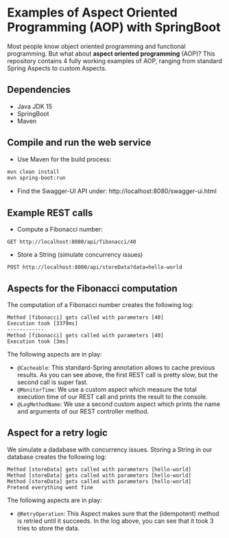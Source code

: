 # Examples of Aspect Oriented Programming (AOP) with SpringBoot

Most people know object oriented programming and functional programming. But
what about **aspect oriented programming** (AOP)? This repository contains 4
fully working examples
of AOP, ranging from standard Spring Aspects to custom Aspects.

## Dependencies

* Java JDK 15
* SpringBoot
* Maven

## Compile and run the web service

* Use Maven for the build process:
```sh
mvn clean install
mvn spring-boot:run
```
* Find the Swagger-UI API under:
http://localhost:8080/swagger-ui.html

## Example REST calls

* Compute a Fibonacci number:
```raw
GET http://localhost:8080/api/fibonacci/40
```
* Store a String (simulate concurrency issues)
```raw
POST http://localhost:8080/api/storeData?data=hello-world
```

## Aspects for the Fibonacci computation

The computation of a Fibonacci number creates the following log:

```raw
Method [fibonacci] gets called with parameters [40]
Execution took [3379ms]
------------
Method [fibonacci] gets called with parameters [40]
Execution took [3ms]
```

The following aspects are in play:
* `@Cacheable`: This standard-Spring annotation allows to cache previous results. As you can see above, the first REST call
is pretty slow, but the second call is super fast.
* `@MonitorTime`: We use a custom aspect which measure the total execution time of our REST call and prints the result
to the console.
* `@LogMethodName`: We use a second custom aspect which prints the name and arguments of our REST controller method.

## Aspect for a retry logic

We simulate a dadabase with concurrency issues.
Storing a String in our database creates the following log:

```raw
Method [storeData] gets called with parameters [hello-world]
Method [storeData] gets called with parameters [hello-world]
Method [storeData] gets called with parameters [hello-world]
Pretend everything went fine
```

The following aspects are in play:
* `@RetryOperation`: This Aspect makes sure that the (idempotent) method is retried until it succeeds.
In the log above, you can see that it took 3 tries to store the data. 